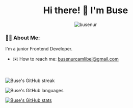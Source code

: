  <div id="header" align="center">
    <h1>Hi there! 👋 I'm Buse</h1>
</div>
<div id="badges" align="center">
    <img src="https://komarev.com/ghpvc/?username=busenurcamlibel&label=Profile%20views&color=0e75b6&style=flat" alt="busenur" />
</div>

### :woman_technologist: About Me:

I'm a junior Frontend Developer.

- :envelope: How to reach me: <busenurcamlibel@gmail.com>

<br>

![Buse's GitHub streak](https://github-readme-streak-stats.herokuapp.com/?user=busenurcamlibel&&theme=holi)

![Buse's GitHub languages](https://github-readme-stats.vercel.app/api/top-langs?username=busenurcamlibel&show_icons=true&locale=en&layout=compact&theme=holi)

[![Buse's GitHub stats](https://github-readme-stats.vercel.app/api?username=busenurcamlibel&show_icons=true&count_private=true&theme=holi)](https://github.com/anuraghazra/github-readme-stats)
  
